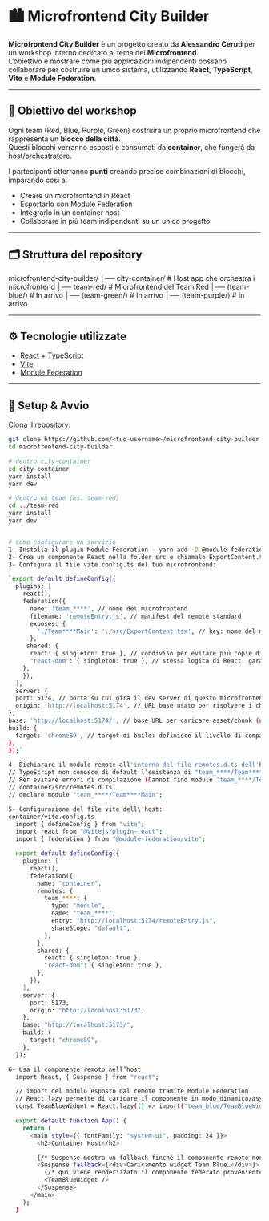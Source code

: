 # 🏙️ Microfrontend City Builder

**Microfrontend City Builder** è un progetto creato da **Alessandro Ceruti** per un workshop interno dedicato al tema dei **Microfrontend**.  
L’obiettivo è mostrare come più applicazioni indipendenti possano collaborare per costruire un unico sistema, utilizzando **React**, **TypeScript**, **Vite** e **Module Federation**.

---

## 🎯 Obiettivo del workshop

Ogni team (Red, Blue, Purple, Green) costruirà un proprio microfrontend che rappresenta un **blocco della città**.  
Questi blocchi verranno esposti e consumati da **container**, che fungerà da host/orchestratore.

I partecipanti otterranno **punti** creando precise combinazioni di blocchi, imparando così a:

- Creare un microfrontend in React
- Esportarlo con Module Federation
- Integrarlo in un container host
- Collaborare in più team indipendenti su un unico progetto

---

## 🗂️ Struttura del repository

microfrontend-city-builder/
│── city-container/ # Host app che orchestra i microfrontend
│── team-red/ # Microfrontend del Team Red
│── (team-blue/) # In arrivo
│── (team-green/) # In arrivo
│── (team-purple/) # In arrivo

---

## ⚙️ Tecnologie utilizzate

- [React](https://react.dev/) + [TypeScript](https://www.typescriptlang.org/)
- [Vite](https://vitejs.dev/)
- [Module Federation](https://webpack.js.org/concepts/module-federation/)

---

## 🚀 Setup & Avvio

Clona il repository:

```bash
git clone https://github.com/<tuo-username>/microfrontend-city-builder.git
cd microfrontend-city-builder

# dentro city-container
cd city-container
yarn install
yarn dev

# dentro un team (es. team-red)
cd ../team-red
yarn install
yarn dev


# come configurare un servizio
1- Installa il plugin Module Federation - yarn add -D @module-federation/vite nel tuo microfrontend
2- Crea un componente React nella folder src e chiamalo ExportContent.tsx
3- Configura il file vite.config.ts del tuo microfrontend:

`export default defineConfig({
  plugins: [
    react(),
    federation({
      name: 'team_****', // nome del microfrontend
      filename: 'remoteEntry.js', // manifest del remote standard
      exposes: {
        './Team****Main': './src/ExportContent.tsx', // key: nome del modulo esposto da riportare come remote nel container assieme al name, value: percorso del componente che si vuole esportare
      },
     shared: {
      react: { singleton: true }, // condiviso per evitare più copie di React; singleton = una sola istanza in tutta l’app
      "react-dom": { singleton: true }, // stessa logica di React, garantisce coerenza ed evita errori di hook
    },
    }),
  ],
  server: {
  port: 5174, // porta su cui gira il dev server di questo microfrontend
  origin: 'http://localhost:5174', // URL base usato per risolvere i chunk in fase di sviluppo
},
base: 'http://localhost:5174/', // base URL per caricare asset/chunk (utile anche in build)
build: {
  target: 'chrome89', // target di build: definisce il livello di compatibilità JS
},
});`

4- Dichiarare il module remote all'interno del file remotes.d.ts dell'host
// TypeScript non conosce di default l’esistenza di "team_****/Team****Main", perché non è un modulo fisico presente nel node_modules o nel filesystem.
// Per evitare errori di compilazione (Cannot find module 'team_****/Team****Main'), si dichiara il modulo manualmente in un file .d.ts, ad esempio:
// container/src/remotes.d.ts
// declare module "team_****/Team****Main";

5- Configurazione del file vite dell\'host:
container/vite.config.ts
  import { defineConfig } from "vite";
  import react from "@vitejs/plugin-react";
  import { federation } from "@module-federation/vite";

  export default defineConfig({
    plugins: [
      react(),
      federation({
        name: "container",
        remotes: {
          team_****: {
            type: "module",
            name: "team_****",
            entry: "http://localhost:5174/remoteEntry.js",
            shareScope: "default",
          },
        },
        shared: {
          react: { singleton: true },
          "react-dom": { singleton: true },
        },
      }),
    ],
    server: {
      port: 5173,
      origin: "http://localhost:5173",
    },
    base: "http://localhost:5173/",
    build: {
      target: "chrome89",
    },
  });

6- Usa il componente remoto nell’host
  import React, { Suspense } from "react";

  // import del modulo esposto dal remote tramite Module Federation
  // React.lazy permette di caricare il componente in modo dinamico/asyncrono
  const TeamBlueWidget = React.lazy(() => import("team_blue/TeamBlueWidget"));

  export default function App() {
    return (
      <main style={{ fontFamily: "system-ui", padding: 24 }}>
        <h2>Container Host</h2>

        {/* Suspense mostra un fallback finché il componente remoto non è stato caricato */}
        <Suspense fallback={<div>Caricamento widget Team Blue…</div>}>
          {/* qui viene renderizzato il componente federato proveniente dal remote */}
          <TeamBlueWidget />
        </Suspense>
      </main>
    );
  }



```
